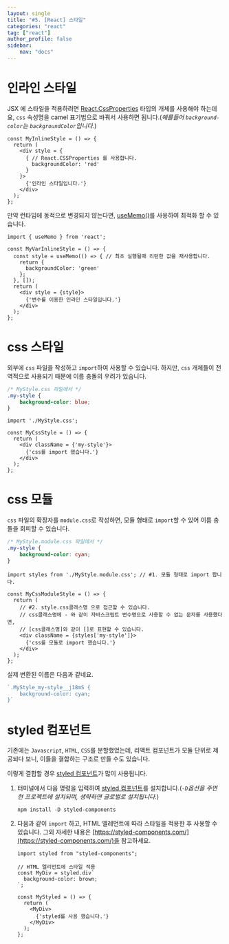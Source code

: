 ```yaml
---
layout: single
title: "#5. [React] 스타일"
categories: "react"
tag: ["react"]
author_profile: false
sidebar: 
    nav: "docs"
---
```


# 인라인 스타일

JSX 에 스타일을 적용하려면 [React.CssProperties](https://use-form.netlify.app/interfaces/_node_modules__types_react_index_d_.react.cssproperties) 타입의 개체를 사용해야 하는데요, `css` 속성명을 camel 표기법으로 바꿔서 사용하면 됩니다.(*예를들어 `background-color`는 `backgroundColor`입니다.*)

```tsx
const MyInlineStyle = () => {
  return (
    <div style = {
      { // React.CSSProperties 를 사용합니다.
        backgroundColor: 'red'
      }
    }>
      {'인라인 스타일입니다.'}
    </div>
  );
};
```

만약 런타임에 동적으로 변경되지 않는다면, [useMemo()](https://tango1202.github.io/react/react-hook/#usememo)를 사용하여 최적화 할 수 있습니다.

```tsx
import { useMemo } from 'react';

const MyVarInlineStyle = () => {
  const style = useMemo(() => { // 최초 실행될때 리턴한 값을 재사용합니다.
    return {
      backgroundColor: 'green'
    };
  }, []); 
  return (
    <div style = {style}>
      {'변수를 이용한 인라인 스타일입니다.'}
    </div>
  );
};
```

# css 스타일

외부에 `css` 파일을 작성하고 `import`하여 사용할 수 있습니다. 하지만, `css` 개체들이 전역적으로 사용되기 때문에 이름 충돌의 우려가 있습니다.

```css
/* MyStyle.css 파일에서 */
.my-style {
    background-color: blue;
}
```

```tsx
import './MyStyle.css';

const MyCssStyle = () => {
  return (
    <div className = {'my-style'}>
      {'css를 import 했습니다.'}
    </div>
  );
};
```

# css 모듈

`css` 파일의 확장자를 `module.css`로 작성하면, 모듈 형태로 `import`할 수 있어 이름 충돌을 회피할 수 있습니다. 

```css
/* MyStyle.module.css 파일에서 */
.my-style {
    background-color: cyan;
}
```

```tsx
import styles from './MyStyle.module.css'; // #1. 모듈 형태로 import 합니다.

const MyCssModuleStyle = () => {
  return (
    // #2. style.css클래스명 으로 접근할 수 있습니다. 
    // css클래스명에 - 와 같이 자바스크립트 변수명으로 사용할 수 없는 문자를 사용했다면,
    // [css클래스명]와 같이 []로 표현할 수 있습니다.
    <div className = {styles['my-style']}>
      {'css를 모듈로 import 했습니다.'}
    </div>
  );
};
```

실제 변환된 이름은 다음과 같네요.

```javascript
`.MyStyle_my-style__j18mS {
    background-color: cyan;
}`
```

# styled 컴포넌트

기존에는 `Javascript`, `HTML`, `CSS`를 분할했었는데, 리액트 컴포넌트가 모듈 단위로 제공되다 보니, 이들을 결합하는 구조로 만들 수도 있습니다. 

이렇게 결합할 경우 [styled 컴포넌트](https://tango1202.github.io/react/react-style/#styled-%EC%BB%B4%ED%8F%AC%EB%84%8C%ED%8A%B8)가 많이 사용됩니다.

1. 터미널에서 다음 명령을 입력하여 [styled 컴포넌트](https://tango1202.github.io/react/react-style/#styled-%EC%BB%B4%ED%8F%AC%EB%84%8C%ED%8A%B8)를 설치합니다.(*`-D`옵션을 주면 현 프로젝트에 설치되며, 생략하면 글로벌로 설치됩니다.*) 

    ```
    npm install -D styled-components
    ```
2. 다음과 같이 `import` 하고, HTML 엘레먼트에 따라 스타일을 적용한 후 사용할 수 있습니다. 그외 자세한 내용은 [https://styled-components.com/](https://styled-components.com/)을 참고하세요.

    ```tsx
    import styled from "styled-components"; 

    // HTML 엘리먼트에 스타일 적용
    const MyDiv = styled.div`
      background-color: brown;
    `;

    const MyStyled = () => {
      return (
        <MyDiv>
          {'styled를 사용 했습니다.'}
        </MyDiv>
      );
    };
    ```